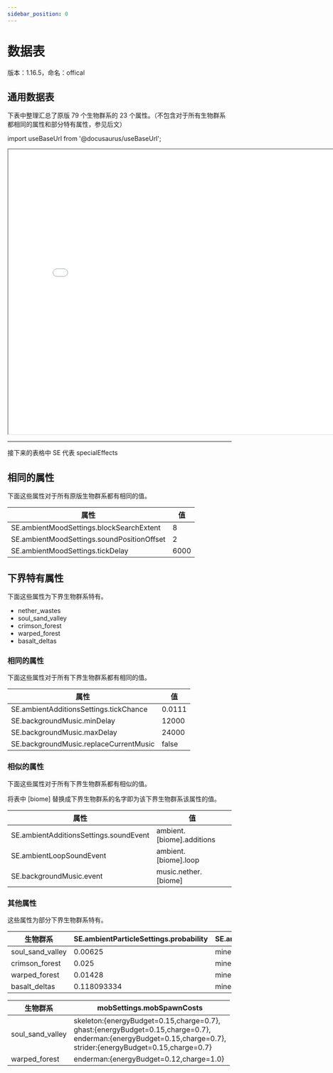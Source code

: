 ```yaml
---
sidebar_position: 0
---
```


# 数据表

版本：1.16.5，命名：offical

## 通用数据表

下表中整理汇总了原版 79 个生物群系的 23 个属性。（不包含对于所有生物群系都相同的属性和部分特有属性，参见后文）

import useBaseUrl from '@docusaurus/useBaseUrl';

<iframe src={useBaseUrl("/data/data.htm")} width="800" height="640"></iframe>

-----

接下来的表格中 SE 代表 specialEffects

## 相同的属性

下面这些属性对于所有原版生物群系都有相同的值。

| 属性                                       | 值   |
| ------------------------------------------ | ---- |
| SE.ambientMoodSettings.blockSearchExtent   | 8    |
| SE.ambientMoodSettings.soundPositionOffset | 2    |
| SE.ambientMoodSettings.tickDelay           | 6000 |

## 下界特有属性

下面这些属性为下界生物群系特有。

 - nether_wastes 
 - soul_sand_valley
 - crimson_forest
 - warped_forest 
 - basalt_deltas 

### 相同的属性

下面这些属性对于所有下界生物群系都有相同的值。

| 属性                                   | 值     |
| -------------------------------------- | ------ |
| SE.ambientAdditionsSettings.tickChance | 0.0111 |
| SE.backgroundMusic.minDelay            | 12000  |
| SE.backgroundMusic.maxDelay            | 24000  |
| SE.backgroundMusic.replaceCurrentMusic | false  |

### 相似的属性

下面这些属性对于所有下界生物群系都有相似的值。

将表中 \[biome] 替换成下界生物群系的名字即为该下界生物群系该属性的值。

| 属性                                   | 值                         |
| -------------------------------------- | -------------------------- |
| SE.ambientAdditionsSettings.soundEvent | ambient.\[biome].additions |
| SE.ambientLoopSoundEvent               | ambient.\[biome].loop      |
| SE.backgroundMusic.event               | music.nether.\[biome]      |

### 其他属性

这些属性为部分下界生物群系特有。

| 生物群系         | SE.ambientParticleSettings.probability | SE.ambientParticleSettings.options |
| ---------------- | -------------------------------------- | ---------------------------------- |
| soul_sand_valley | 0.00625                                | minecraft:ash                      |
| crimson_forest   | 0.025                                  | minecraft:crimson_spore            |
| warped_forest    | 0.01428                                | minecraft:warped_spore             |
| basalt_deltas    | 0.118093334                            | minecraft:white_ash                |


| 生物群系         | mobSettings.mobSpawnCosts                                    |
| ---------------- | ------------------------------------------------------------ |
| soul_sand_valley | skeleton:{energyBudget=0.15,charge=0.7},  <br/>ghast:{energyBudget=0.15,charge=0.7},  <br/>enderman:{energyBudget=0.15,charge=0.7},  <br/>strider:{energyBudget=0.15,charge=0.7} |
| warped_forest    | enderman:{energyBudget=0.12,charge=1.0}                      |
